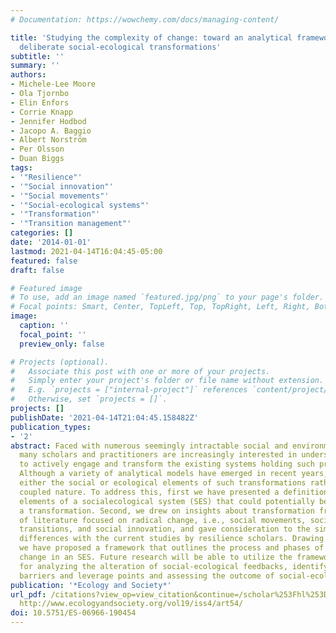 ```yaml
---
# Documentation: https://wowchemy.com/docs/managing-content/

title: 'Studying the complexity of change: toward an analytical framework for understanding
  deliberate social-ecological transformations'
subtitle: ''
summary: ''
authors:
- Michele-Lee Moore
- Ola Tjornbo
- Elin Enfors
- Corrie Knapp
- Jennifer Hodbod
- Jacopo A. Baggio
- Albert Norström
- Per Olsson
- Duan Biggs
tags:
- '"Resilience"'
- '"Social innovation"'
- '"Social movements"'
- '"Social-ecological systems"'
- '"Transformation"'
- '"Transition management"'
categories: []
date: '2014-01-01'
lastmod: 2021-04-14T16:04:45-05:00
featured: false
draft: false

# Featured image
# To use, add an image named `featured.jpg/png` to your page's folder.
# Focal points: Smart, Center, TopLeft, Top, TopRight, Left, Right, BottomLeft, Bottom, BottomRight.
image:
  caption: ''
  focal_point: ''
  preview_only: false

# Projects (optional).
#   Associate this post with one or more of your projects.
#   Simply enter your project's folder or file name without extension.
#   E.g. `projects = ["internal-project"]` references `content/project/deep-learning/index.md`.
#   Otherwise, set `projects = []`.
projects: []
publishDate: '2021-04-14T21:04:45.158482Z'
publication_types:
- '2'
abstract: Faced with numerous seemingly intractable social and environmental challenges,
  many scholars and practitioners are increasingly interested in understanding how
  to actively engage and transform the existing systems holding such problems in place.
  Although a variety of analytical models have emerged in recent years, most emphasize
  either the social or ecological elements of such transformations rather than their
  coupled nature. To address this, first we have presented a definition of the core
  elements of a socialecological system (SES) that could potentially be altered in
  a transformation. Second, we drew on insights about transformation from three branches
  of literature focused on radical change, i.e., social movements, socio-technical
  transitions, and social innovation, and gave consideration to the similarities and
  differences with the current studies by resilience scholars. Drawing on these findings,
  we have proposed a framework that outlines the process and phases of transformative
  change in an SES. Future research will be able to utilize the framework as a tool
  for analyzing the alteration of social-ecological feedbacks, identifying critical
  barriers and leverage points and assessing the outcome of social-ecological transformations.
publication: '*Ecology and Society*'
url_pdf: /citations?view_op=view_citation&continue=/scholar%253Fhl%253Den%2526as_sdt%253D0,45%2526scilib%253D1&citilm=1&citation_for_view=JVoOErgAAAAJ:-nhnvRiOwuoC&hl=en&oi=p
  http://www.ecologyandsociety.org/vol19/iss4/art54/
doi: 10.5751/ES-06966-190454
---
```

